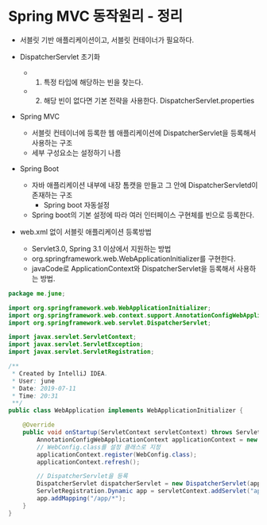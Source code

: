 # Spring MVC 동작원리 - 정리
- 서블릿 기반 애플리케이션이고, 서블릿 컨테이너가 필요하다.

- DispatcherServlet 초기화
    - 1. 특정 타입에 해당하는 빈을 찾는다.
    - 2. 해당 빈이 없다면 기본 전략을 사용한다. DispatcherServlet.properties

- Spring MVC
    - 서블릿 컨테이너에 등록한 웹 애플리케이션에 DispatcherServlet을 등록해서 사용하는 구조
    - 세부 구성요소는 설정하기 나름

- Spring Boot
    - 자바 애플리케이션 내부에 내장 톰캣을 만들고 그 안에 DispatcherServletd이 존재하는 구조
        - Spring boot 자동설정
    - Spring boot의 기본 설정에 따라 여러 인터페이스 구현체를 빈으로 등록한다.


- web.xml 없이 서블릿 애플리케이션 등록방법
    - Servlet3.0, Spring 3.1 이상에서 지원하는 방법
    - org.springframework.web.WebApplicationInitializer를 구현한다.
    - javaCode로 ApplicationContext와 DispatcherServlet을 등록해서 사용하는 방법.
```java
package me.june;

import org.springframework.web.WebApplicationInitializer;
import org.springframework.web.context.support.AnnotationConfigWebApplicationContext;
import org.springframework.web.servlet.DispatcherServlet;

import javax.servlet.ServletContext;
import javax.servlet.ServletException;
import javax.servlet.ServletRegistration;

/**
 * Created by IntelliJ IDEA.
 * User: june
 * Date: 2019-07-11
 * Time: 20:31
 **/
public class WebApplication implements WebApplicationInitializer {

    @Override
    public void onStartup(ServletContext servletContext) throws ServletException {
        AnnotationConfigWebApplicationContext applicationContext = new AnnotationConfigWebApplicationContext();
        // WebConfig.class를 설정 클래스로 지정
        applicationContext.register(WebConfig.class);
        applicationContext.refresh();

        // DispatcherServlet을 등록
        DispatcherServlet dispatcherServlet = new DispatcherServlet(applicationContext);
        ServletRegistration.Dynamic app = servletContext.addServlet("app", dispatcherServlet);
        app.addMapping("/app/*");
    }
}

```
